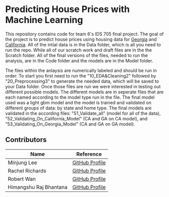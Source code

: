 # Predicting House Prices with Machine Learning

  This repository contains code for team 6's IDS 705 final project. The goal of the project is to predict house prices using housing data for [Georgia](https://www.kaggle.com/datasets/yellowj4acket/real-estate-georgia) and [California](https://www.kaggle.com/datasets/yellowj4acket/real-estate-california). All of the intial data is in the Data folder, which is all you need to run the repo. While all of our scratch work and draft files are in the the Scratch folder. All of the final versions of the files, needed to run the analysis, are in the Code folder and the models are in the Model folder. 

  The files within the anlaysis are numerically labeled and should be run in order. To start you first need to run the "10_EDA&Cleaning2" followed by "20_Preprocessing3" to generate the needed data, which will be saved to your Data folder. Once those files are run we were interested in testing out different possible models. The different models are in seperate files that are each named according to the model type run in the file. The final model used was a light gbm model and the model is trained and validated on different groups of data: by state and home type. The final models are validated in the according files: "51_Validate_all" (model for all of the data), "52_Validating_On_California_Model" (CA and GA on CA model), and "53_Validating_On_Georgia_Model" (CA and GA on GA model).


## Contributors
| Name | Reference |
|----|----|
|Minjung Lee| [GitHub Profile](https://github.com/minjung0)|
|Rachel Richards|[GitHub Profile](https://github.com/rjrichards27)|
|Robert Wan| [GitHub Profile](https://github.com/rw417)|
|Himangshu Raj Bhantana | [GitHub Profile](https://github.com/hb173)|
